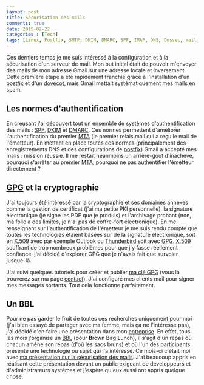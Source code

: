 ```yaml
---
layout: post
title: Sécurisation des mails
comments: true    
date: 2015-02-22
categories : [Tech]
tags: [Linux, Postfix, SMTP, DKIM, DMARC, SPF, IMAP, DNS, Dnssec, mail, gpg, dovecot]
---
```


Ces derniers temps je me suis intéressé à la configuration et à la sécurisation d'un serveur de mail.
Mon but initial était de pouvoir m'envoyer des mails de mon adresse Gmail sur une adresse locale et inversement.
Cette première étape a été rapidement franchie grâce à l'installation d'un [postfix] et d'un [dovecot], mais Gmail mettait systématiquement mes mails en spam.

Les normes d'authentification
------------------------

En creusant j'ai découvert tout un ensemble de systèmes d'authentification des mails : [SPF], [DKIM] et [DMARC].
Ces normes permettent d'améliorer l'authentification du premier [MTA]  (le premier relais mail qui a reçu le mail de l'émetteur).
En mettant en place toutes ces normes (principalement des enregistrements DNS et des configurations de [postfix]) Gmail a accepté mes mails : mission réussie.
Il me restait néanmoins un arrière-gout d'inachevé, pourquoi s'arrêter au premier [MTA], pourquoi ne pas authentifier l'émetteur directement ?

[GPG] et la cryptographie
-------------------------

J'ai toujours été intéressé par la cryptographie et ses domaines annexes comme la gestion de certificat (j'ai ma petite PKI personnelle), la signature électronique (je signe les PDF que je produis) et l'archivage probant (non, ma folie a des limites, je n'ai pas de coffre-fort électronique).
En me renseignant sur l'authentification de l'émetteur je me suis rendu compte que toutes les technologies étaient basées sur de la signature électronique, soit en [X.509] avec par exemple Outlook ou [Thunderbird] soit avec [GPG].
[X.509] souffrant de trop nombreux problèmes pour que j'y fasse réellement confiance, j'ai décidé d'explorer GPG que je n'avais fait que survoler jusque-là.

J'ai suivi quelques tutoriels pour créer et publier [ma clé GPG](https://pgp.mit.edu/pks/lookup?op=vindex&search=0x49E573FA0D70DDA6) (vous la trouverez sur ma page [contact](/contact.html)).
J'ai configuré mes clients mail pour signer mes messages sortants.
Tout cela fonctionne parfaitement.

Un BBL
------

Pour ne pas garder le fruit de toutes ces recherches uniquement pour moi (j'ai bien essayé de partager avec ma femme, mais ça ne l'intéresse pas), j'ai décidé d'en faire une présentation dans mon [entreprise](//www.sogelink.fr).
En effet, tous les mois j'organise un [BBL]  (pour **B**rown **B**ag **L**unch), il s'agit d'un repas où chacun amène son repas (d'où les sacs bruns) et où l'un des participants présente une technologie ou sujet qui l'a intéressé.
Ce mois-ci c'était moi avec [ma présentation sur la sécurisation des mails](/presentations/securite-mails.html).
J'ai beaucoup appris en réalisant cette présentation devant un public exigeant de développeurs et d'administrateurs systèmes et j'espère qu'eux aussi ont appris quelque chose.

[postfix]: //en.wikipedia.org/wiki/Postfix_(software) "Postfix MTA"
[dovecot]: //en.wikipedia.org/wiki/Dovecot_(software) "Open-Source IMAP and POP server"
[SPF]: //en.wikipedia.org/wiki/Sender_Policy_Framework "Sender Policy Framework"
[DKIM]: //en.wikipedia.org/wiki/DomainKeys_Identified_Mail "DomainKeys Identified Mail"
[DMARC]: //en.wikipedia.org/wiki/DMARC "Domain-based Message Authentication, Reporting and Conformance"
[GPG]: //www.gnupg.org "Gnu Privacy Guard, implémentation libre de openPGP"
[X.509]: //en.wikipedia.org/wiki/X.509 "Standard X.509 de l'ITU"
[Thunderbird]: //www.mozilla.org/fr/thunderbird/ "Open-Source MUA"
[MTA]: //en.wikipedia.org/wiki/Message_transfer_agent "Message Transfert Agent"
[BBL]: //www.brownbaglunch.fr/ "Brown Bag Lunch"
